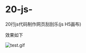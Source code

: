 # 20-js-
20行js代码制作网页刮刮乐(js H5画布)

效果如下

![test.gif](http://upload-images.jianshu.io/upload_images/1808957-225f86e37170872f.gif?imageMogr2/auto-orient/strip)

